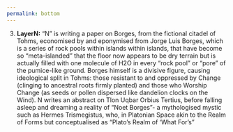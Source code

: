 ```yaml
---
permalink: bottom
---
```

3. **LayerN:** “N” is writing a paper on Borges, from the fictional citadel of Tohms, economised by and eponymised from Jorge Luis Borges, which is a series of rock pools within islands within islands, that have become so “meta-islanded” that the floor now appears to be dry terrain but is actually filled with one molecule of H2O in every “rock pool” or “pore” of the pumice-like ground. Borges himself is a divisive figure, causing ideological split in Tohms: those resistant to and oppressed by Change (clinging to ancestral roots firmly planted) and those who Worship Change (as seeds or pollen dispersed like dandelion clocks on the Wind). N writes an abstract on Tlon Uqbar Orbius Tertius, before falling asleep and dreaming a reality of “Noet Borges”- a mythologised mystic such as Hermes Trismegistus, who, in Platonian Space akin to the Realm of Forms but conceptualised as “Plato’s Realm of ‘What For’s” 